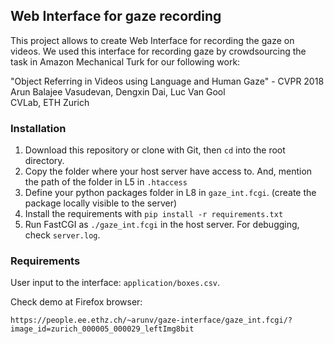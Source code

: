 ## Web Interface for gaze recording

This project allows to create Web Interface for recording the gaze on videos. We used this interface for recording gaze by crowdsourcing the task in Amazon Mechanical Turk for our following work:

"Object Referring in Videos using Language and Human Gaze" - CVPR 2018<br/>
Arun Balajee Vasudevan, Dengxin Dai, Luc Van Gool <br/>
CVLab, ETH Zurich

### Installation

1. Download this repository or clone with Git, then `cd` into the root directory.
2. Copy the folder where your host server have access to. And, mention the path of the folder in L5 in `.htaccess`
3. Define your python packages folder in L8 in `gaze_int.fcgi`. (create the package locally visible to the server)
4. Install the requirements with `pip install -r requirements.txt`
5. Run FastCGI as `./gaze_int.fcgi` in the host server. For debugging, check `server.log`.

### Requirements

User input to the interface: `application/boxes.csv`. 

Check demo at Firefox browser:

	https://people.ee.ethz.ch/~arunv/gaze-interface/gaze_int.fcgi/?image_id=zurich_000005_000029_leftImg8bit

